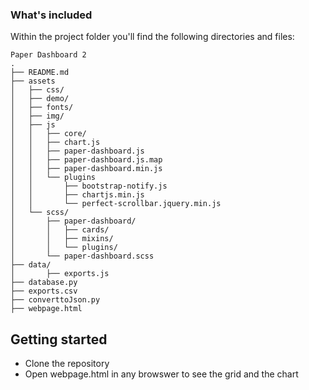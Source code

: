 ### What's included

Within the project folder  you'll find the following directories and files:

```
Paper Dashboard 2
.
├── README.md
├── assets
│   ├── css/
│   ├── demo/
│   ├── fonts/
│   ├── img/
│   ├── js
│   │   ├── core/
│   │   ├── chart.js       
│   │   ├── paper-dashboard.js
│   │   ├── paper-dashboard.js.map
│   │   ├── paper-dashboard.min.js
│   │   └── plugins
│   │       ├── bootstrap-notify.js
│   │       ├── chartjs.min.js
│   │       └── perfect-scrollbar.jquery.min.js
│   └── scss/
│       ├── paper-dashboard/
│       │   ├── cards/
│       │   ├── mixins/
│       │   └── plugins/
│       └── paper-dashboard.scss
├── data/
│       ├── exports.js
├── database.py
├── exports.csv
├── converttoJson.py
├── webpage.html
```

## Getting started
- Clone the repository 
- Open webpage.html in any browswer to see the grid and the chart

